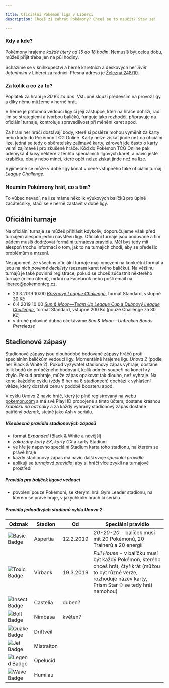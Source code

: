 ```yaml
---

title: Oficiální Pokémon liga v Liberci
description: Chceš zi zahrát Pokémony? Chceš se to naučit? Stav se!

---
```


### Kdy a kde?

Pokémony hrajeme *každé úterý od 15 do 18 hodin*. Nemusíš být celou dobu, můžeš přijít třeba jen na půl hodiny.

Scházíme se v knihkupectví a herně karetních a deskových her *Svět Jotunheim* v Liberci za radnicí. Přesná adresa je [Železná 248/10](https://mapy.cz/s/3pISH).

### Za kolik a co za to?

Poplatek za hraní je *30 Kč za den*. Vstupné slouží především na provoz ligy a díky němu můžeme v herně hrát.

V herně je přítomná vedoucí ligy či její zástupce, kteří na hráče dohlíží, radí jim se strategiemi a tvorbou balíčků, funguje jako rozhodčí, připravuje na oficiální turnaje, kontroluje spravedlivost při měnění karet apod.

Za hraní her hráči dostávají body, které si posléze mohou vyměnit za karty nebo kódy do Pokémon TCG Online. Karty nelze získat jinde než na oficiální lize, jedná se tedy o sběratelsky zajímavé karty, zároveň jde často o karty velmi zajímavé i pro zkušené hráče. Kód do Pokémon TCG Online pak odemyká 4 kusy některé z těchto speciálních ligových karet, a navíc ještě krabičku, obaly nebo minci, které opět nelze získat jinde než na lize.

Výjimečně se může v době ligy konat v ceně vstupného také oficiální turnaj *League Challenge*.

### Neumím Pokémony hrát, co s tím?

To vůbec nevadí, na lize máme několik výukových balíčků pro úplné začátečníky, stačí se v herně zastavit v době ligy.

## Oficiální turnaje

Na oficiální turnaje se můžeš přihlásit kdykoliv, doporučujeme však před turnajem alespoň jednu návštěvu ligy. Oficiální turnaje jsou bodované a tím pádem musíš dodržovat [formální turnajová pravidla](https://www.pokemon.com/uk/play-pokemon/about/tournaments-rules-and-resources/). Měl bys tedy mít alespoň trochu informací o tom, jak to na turnajích chodí, aby se předešlo problémům a mrzení.

Nezapomeň, že všechny oficiální turnaje mají omezení na konkrétní formát a jsou na nich *povinné decklisty* (seznam karet tvého balíčku). Na většinu turnajů je také povinná registrace, pokud se chceš zúčastnit některého turnaje (mimo úterní), mrkni na Facebook nebo pošli email na <liberec@pokemontcg.cz>.

* 23.3.2019 10:00 [*Březnový League Challenge*](https://www.facebook.com/events/291704648176907/), formát Standard, vstupné 30 Kč
* 6.4.2019 10:00 [*Sun & Moon—Team Up League Cup* a *Dubnový League Challenge*](https://www.facebook.com/events/153420155575292/), formát Standard, vstupné 200 Kč (pouze Challenge za 30 Kč)
* v druhé polovině dubna očekáváme *Sun & Moon—Unbroken Bonds Prerelease*

## Stadionové zápasy

Stadionové zápasy jsou dlouhodobé bodované zápasy hráčů proti speciálním balíčkům vedoucí ligy. Momentálně hrajeme ligu *Unova 2* (podle her Black & White 2). Pokud vyzyvatel stadionový zápas vyhraje, dostane tolik bodů do průběžného bodování, kolik odměn soupeři na konci hry zbylo. Pokud prohraje, může zápas opakovat tak dlouho, než vyhraje. Na konci každého cyklu (vždy 8 her na 8 stadionech) dochází k vyhlášení vítěze, který dostává cenu v podobě boosteru apod.

V cyklu *Unova 2* navíc hráč, který je plně registrovaný na webu [pokemon.com](https://www.pokemon.com/uk/) a má své Play! ID propojené s tímto účtem, dostane krásnou *krabičku na odznaky* a za každý vyhraný stadionový zápas dostane patřičný *odznak*, stejně jako Ash v seriálu.

##### Všeobecná pravidla stadionových zápasů
* formát *Expanded* (Black & White a novější)
* *zakázány karty EX, karty GX* a karty Stadium
* ve hře je napevno speciální Stadium karta toho stadionu, na kterém se právě hraje
* každý stadionový zápas má navíc další svoje *speciální pravidlo*
* aplikují se *turnajová pravidla*, aby si hráči více zvykli na turnajové prostředí

##### Pravidla pro balíček ligové vedoucí
* povolení pouze Pokémoni, se kterými hrál Gym Leader stadionu, na kterém se právě hraje, v jakýchkoliv hrách či seriálu

##### Pravidla jednotlivých stadionů cyklu *Unova 2*

Odznak             | Stadion    | Od         | Speciální pravidlo
-------------------|------------|------------|---------------------------------------------
![Basic Badge][1]  | Aspertia   | 12.2.2019  | *20-20-20* - balíček musí mít 20 Pokémonů, 20 Trainerů a 20 energií
![Toxic Badge][2]  | Virbank    | 19.3.2019  | *Full House* - v balíčku musí být každý Pokémon, kterého chceš hrát, čtyřikrát (můžou to být různé verze, rozhoduje název karty, Prism Star ⟐ se tedy hrát nemohou)
![Insect Badge][3] | Castelia   | duben?     | 
![Bolt Badge][4]   | Nimbasa    | květen?    | 
![Quake Badge][5]  | Driftveil  |            | 
![Jet Badge][6]    | Mistralton |            | 
![Legend Badge][7] | Opelucid   |            | 
![Wave Badge][8]   | Humilau    |            | 

[1]: https://cdn.bulbagarden.net/upload/thumb/8/85/Basic_Badge.png/40px-Basic_Badge.png
[2]: https://cdn.bulbagarden.net/upload/thumb/3/3e/Toxic_Badge.png/40px-Toxic_Badge.png
[3]: https://cdn.bulbagarden.net/upload/thumb/8/8a/Insect_Badge.png/40px-Insect_Badge.png
[4]: https://cdn.bulbagarden.net/upload/thumb/5/5b/Bolt_Badge.png/40px-Bolt_Badge.png
[5]: https://cdn.bulbagarden.net/upload/thumb/2/29/Quake_Badge.png/40px-Quake_Badge.png
[6]: https://cdn.bulbagarden.net/upload/thumb/9/9c/Jet_Badge.png/40px-Jet_Badge.png
[7]: https://cdn.bulbagarden.net/upload/thumb/c/c0/Legend_Badge.png/40px-Legend_Badge.png
[8]: https://cdn.bulbagarden.net/upload/thumb/0/00/Wave_Badge.png/40px-Wave_Badge.png
